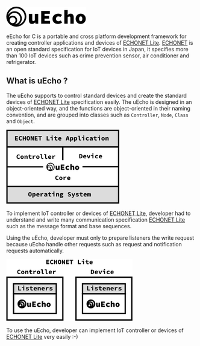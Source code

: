 ![logo](../img/uecho_logo.png)

eEcho for C is a portable and cross platform development framework for creating controller applications and devices of [ECHONET Lite][enet]. [ECHONET][enet] is an open standard specification for IoT devices in Japan, it specifies more than 100 IoT devices such as crime prevention sensor, air conditioner and refrigerator.

## What is uEcho ?

The uEcho supports to control standard devices and create the standard devices of [ECHONET Lite][enet] specification easily. The uEcho is designed in an object-oriented way, and the functions are object-oriented in their naming convention, and are grouped into classes such as `Controller`, `Node`, `Class` and `Object`.

![framwork](img/uecho_framework.png)

To implement IoT controller or devices of [ECHONET Lite][enet], developer had to understand and write many communication specification [ECHONET Lite][enet] such as the message format and base sequences.

Using the uEcho, developer must only to prepare listeners the write request because uEcho handle other requests such as request and notification requests automatically.

![listener](img/uecho_framework_listener.png)

[enet]:http://echonet.jp/english/

To use the uEcho, developer can implement IoT controller or devices of [ECHONET Lite][enet] very easily :-)
